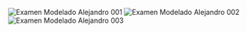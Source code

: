 ![Examen Modelado Alejandro 001](https://user-images.githubusercontent.com/36342673/128791509-5c1d0696-2ca4-48ce-8a23-3a595ac23e91.jpg)
![Examen Modelado Alejandro 002](https://user-images.githubusercontent.com/36342673/128791610-38de787b-4811-48f3-9d6e-41183a4ca362.jpg)
![Examen Modelado Alejandro 003](https://user-images.githubusercontent.com/36342673/128791781-6f9beee7-2434-4f5b-9a93-a7a6e94ff7f5.jpg)
